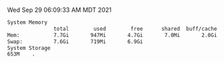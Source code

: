 Wed Sep 29 06:09:33 AM MDT 2021
```bash
System Memory
               total        used        free      shared  buff/cache   available
Mem:           7.7Gi       947Mi       4.7Gi       7.0Mi       2.0Gi       6.4Gi
Swap:          7.6Gi       719Mi       6.9Gi
System Storage
653M	.
```
```bash

